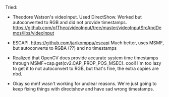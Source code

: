 Tried:

* Theodore Watson's videoInput. Used DirectShow. Worked but autoconverted to RGB and did not provide timestamps. https://github.com/ofTheo/videoInput/tree/master/videoInputSrcAndDemos/libs/videoInput

* ESCAPI. https://github.com/jarikomppa/escapi Much better, uses MSMF, but autoconverts to RGBA (??) and no timestamps

* Realized that OpenCV does provide accurate system time timestamps through MSMF+cap.get(cv2.CAP_PROP_POS_MSEC). cool! I'm too lazy to get it to not autoconvert to RGB, but that's fine, the extra copies are nbd.

* Okay so mmf wasn't working for unclear reasons. We're just going to keep fixing things with directshow and have sad wrong timestamps.